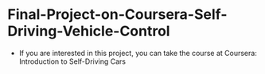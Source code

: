 # Final-Project-on-Coursera-Self-Driving-Vehicle-Control

- If you are interested in this project, you can take the course at Coursera: Introduction to Self-Driving Cars

